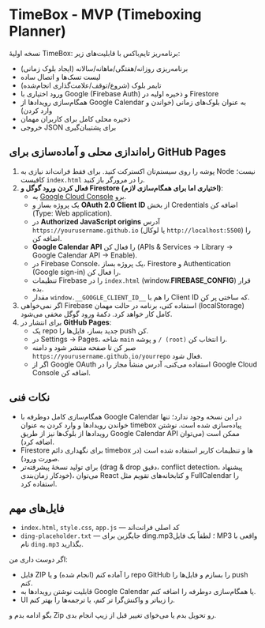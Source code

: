 # TimeBox - MVP (Timeboxing Planner)

نسخه اولیهٔ TimeBox: برنامه‌ریز تایم‌باکس با قابلیت‌های زیر:
- برنامه‌ریزی روزانه/هفتگی/ماهانه/سالانه (ایجاد بلوک زمانی)
- لیست تسک‌ها و اتصال ساده
- تایمر بلوک (شروع/توقف/علامت‌گذاری انجام‌شده)
- ورود اختیاری با Google (Firebase Auth) و ذخیره اولیه در Firestore
- همگام‌سازی رویدادها از Google Calendar به عنوان بلوک‌های زمانی (خواندن و وارد کردن)
- ذخیره محلی کامل برای کاربران مهمان
- خروجی JSON برای پشتیبان‌گیری

## راه‌اندازی محلی و آماده‌سازی برای GitHub Pages

1. پوشه را روی سیستم‌تان اکسترکت کنید. برای فقط فرانت‌اند نیازی به Node نیست؛ کافیست `index.html` را در مرورگر باز کنید.
2. **فعال کردن ورود گوگل و Firestore (اختیاری اما برای همگام‌سازی لازم)**:
   - به [Google Cloud Console](https://console.cloud.google.com) برو.
   - یک پروژه بساز و **OAuth 2.0 Client ID** از بخش Credentials اضافه کن (Type: Web application).
   - در **Authorized JavaScript origins** آدرس `https://yourusername.github.io` (یا لوکال `http://localhost:5500`) را اضافه کن.
   - **Google Calendar API** را فعال کن (APIs & Services → Library → Google Calendar API → Enable).
   - در Firebase Console، یک پروژه بساز، Firestore و Authentication (Google sign-in) را فعال کن.
   - تنظیمات Firebase را در `index.html` (window.__FIREBASE_CONFIG__) قرار بده.
   - مقدار `window.__GOOGLE_CLIENT_ID__` را هم با Client ID که ساختی پر کن.
3. اگر نمی‌خواهی Firebase استفاده کنی، برنامه در حالت مهمان (localStorage) کامل کار خواهد کرد. دکمهٔ ورود گوگل مخفی می‌شود.
4. برای انتشار در **GitHub Pages**:
   - یک repo جدید بساز، فایل‌ها را push کن.
   - در Settings → Pages، شاخه `main` و پوشه `/ (root)` را انتخاب کن.
   - صبر کن تا صفحه منتشر شود و دامنه `https://yourusername.github.io/yourrepo` فعال شود.
   - اگر از Google OAuth استفاده می‌کنی، آدرس منشأ مجاز را در Google Cloud Console اضافه کن.

## نکات فنی
- همگام‌سازی کامل دوطرفه با Google Calendar در این نسخه وجود ندارد؛ تنها خواندن رویدادها و وارد کردن به عنوان timebox پیاده‌سازی شده است. نوشتن رویدادها از بلوک‌ها نیز از طریق Google Calendar API ممکن است (می‌توان اضافه کرد).
- Firestore برای نگهداری دائم timebox ها و تنظیمات کاربر استفاده شده است (در صورت ورود).
- برای تولید نسخهٔ پیشرفته‌تر (drag & drop دقیق، conflict detection، پیشنهاد خودکار زمان‌بندی)، می‌توان React و کتابخانه‌های تقویم مثل FullCalendar را استفاده کرد.

## فایل‌های مهم
- `index.html`, `style.css`, `app.js` — کد اصلی فرانت‌اند
- `ding-placeholder.txt` — جایگزین برای ding.mp3؛ لطفاً یک فایل MP3 واقعی با نام `ding.mp3` بگذارید.

اگر دوست داری من:
- فایل ZIP را آماده کنم (انجام شده) و یا repo GitHub را بسازم و فایل‌ها را push کنم.
- قابلیت نوشتن رویدادها به Google Calendar یا همگام‌سازی دوطرفه را اضافه کنم.
- UI را زیباتر و واکنش‌گرا تر کنم، یا ترجمه‌ها را بهتر کنم.

بگو ادامه بدم و Zip رو تحویل بدم یا می‌خوای تغییر قبل از زیپ انجام بدی.

